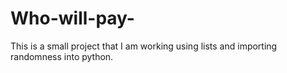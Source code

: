 # Who-will-pay-
This is a small project that I am working using lists and importing randomness into python.
